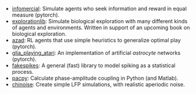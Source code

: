 - [infomercial](https://github.com/CoAxLab/infomercial): Simulate agents who seek information and reward in equal measure (pytorch).
- [explorationlib](https://github.com/parenthetical-e/explorationlib): Simulate biological exploration with many different kinds of agents and environments. Written in support of an upcoming book on biological exploration.
- [azad](https://github.com/CoAxLab/azad): RL agents that use simple heuristics to generalize optimal play (pytorch).
- [glia_playing_atari](https://github.com/CoAxLab/glia_playing_atari): An implementation of artificial *astrocyte* networks (pytorch).
- [fakespikes](https://github.com/voytekresearch/fakespikes): A general (fast) library to model spiking as a statistical process.
- [pacpy](https://github.com/voytekresearch/pacpy): Calculate phase-amplitude coupling in Python (and Matlab).
- [chinoise](https://github.com/voytekresearch/chinoise): Create simple LFP simulations, with realistic aperiodic noise.